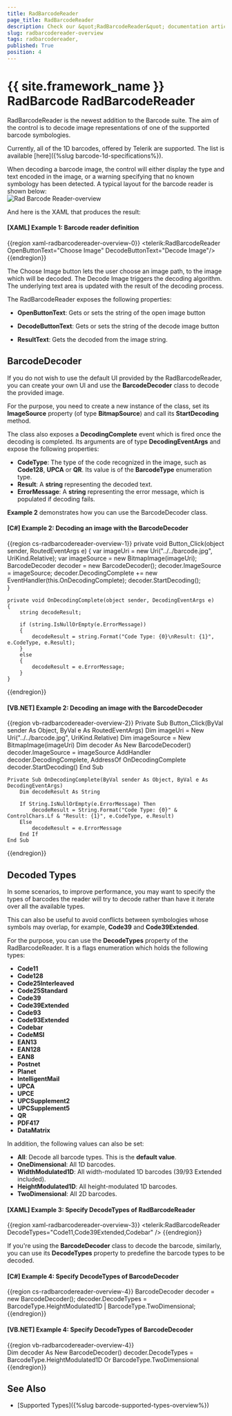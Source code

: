 ```yaml
---
title: RadBarcodeReader 
page_title: RadBarcodeReader 
description: Check our &quot;RadBarcodeReader&quot; documentation article for the RadBarcode {{ site.framework_name }} control.
slug: radbarcodereader-overview
tags: radbarcodereader,
published: True
position: 4
---
```


# {{ site.framework_name }} RadBarcode RadBarcodeReader

RadBarcodeReader is the newest addition to the Barcode suite. The aim of the control is to decode image representations of one of the supported barcode symbologies.

Currently, all of the 1D barcodes, offered by Telerik are supported. The list is available [here]({%slug barcode-1d-specifications%}).        

When decoding a barcode image, the control will either display the type and text encoded in the image, or a warning specifying that no known symbology has been detected. A typical layout for the barcode reader is shown below:  
![Rad Barcode Reader-overview](images/RadBarcodeReader-overview.png)

And here is the XAML that produces the result:        

#### __[XAML] Example 1: Barcode reader definition__  
{{region xaml-radbarcodereader-overview-0}}
	<!--The values below are the default ones, so you do not need to specify them-->
	<telerik:RadBarcodeReader OpenButtonText="Choose Image" DecodeButtonText="Decode Image"/>
{{endregion}}

The Choose Image button lets the user choose an image path, to the image which will be decoded. The Decode Image triggers the decoding algorithm. The underlying text area is updated with the result of the decoding process.        

The RadBarcodeReader exposes the following properties:
* __OpenButtonText__: Gets or sets the string of the open image button            

* __DecodeButtonText__: Gets or sets the string of the decode image button            

* __ResultText__: Gets the decoded from the image string.

## BarcodeDecoder

If you do not wish to use the default UI provided by the RadBarcodeReader, you can create your own UI and use the **BarcodeDecoder** class to decode the provided image.

For the purpose, you need to create a new instance of the class, set its **ImageSource** property (of type **BitmapSource**) and call its **StartDecoding** method.

The class also exposes a **DecodingComplete** event which is fired once the decoding is completed. Its arguments are of type **DecodingEventArgs** and expose the following properties:

* **CodeType**: The type of the code recognized in the image, such as **Code128**, **UPCA** or **QR**. Its value is of the **BarcodeType** enumeration type.
* **Result**: A **string** representing the decoded text.
* **ErrorMessage**: A **string** representing the error message, which is populated if decoding fails.

**Example 2** demonstrates how you can use the BarcodeDecoder class.

#### __[C#] Example 2: Decoding an image with the BarcodeDecoder__

{{region cs-radbarcodereader-overview-1}}
	private void Button_Click(object sender, RoutedEventArgs e)
	{
		var imageUri = new Uri("../../barcode.jpg", UriKind.Relative);
		var imageSource = new BitmapImage(imageUri);
		BarcodeDecoder decoder = new BarcodeDecoder();
		decoder.ImageSource = imageSource;
		decoder.DecodingComplete += new EventHandler<DecodingEventArgs>(this.OnDecodingComplete);
		decoder.StartDecoding();           
	}

	private void OnDecodingComplete(object sender, DecodingEventArgs e)
	{
		string decodeResult;

		if (string.IsNullOrEmpty(e.ErrorMessage))
		{
			decodeResult = string.Format("Code Type: {0}\nResult: {1}", e.CodeType, e.Result);
		}
		else
		{
			decodeResult = e.ErrorMessage;
		}
	}
{{endregion}}

#### __[VB.NET] Example 2: Decoding an image with the BarcodeDecoder__

{{region vb-radbarcodereader-overview-2}}
	Private Sub Button_Click(ByVal sender As Object, ByVal e As RoutedEventArgs)
		Dim imageUri = New Uri("../../barcode.jpg", UriKind.Relative)
		Dim imageSource = New BitmapImage(imageUri)
		Dim decoder As New BarcodeDecoder()
		decoder.ImageSource = imageSource
		AddHandler decoder.DecodingComplete, AddressOf OnDecodingComplete
		decoder.StartDecoding()
	End Sub

	Private Sub OnDecodingComplete(ByVal sender As Object, ByVal e As DecodingEventArgs)
		Dim decodeResult As String

		If String.IsNullOrEmpty(e.ErrorMessage) Then
			decodeResult = String.Format("Code Type: {0}" & ControlChars.Lf & "Result: {1}", e.CodeType, e.Result)
		Else
			decodeResult = e.ErrorMessage
		End If
	End Sub
{{endregion}}

## Decoded Types

In some scenarios, to improve performance, you may want to specify the types of barcodes the reader will try to decode rather than have it iterate over all the available types.

This can also be useful to avoid conflicts between symbologies whose symbols may overlap, for example, **Code39** and **Code39Extended**.

For the purpose, you can use the **DecodeTypes** property of the RadBarcodeReader. It is a flags enumeration which holds the following types:

* **Code11** 
* **Code128** 
* **Code25Interleaved** 
* **Code25Standard** 
* **Code39** 
* **Code39Extended** 
* **Code93** 
* **Code93Extended** 
* **Codebar** 
* **CodeMSI** 
* **EAN13** 
* **EAN128** 
* **EAN8** 
* **Postnet** 
* **Planet** 
* **IntelligentMail** 
* **UPCA** 
* **UPCE** 
* **UPCSupplement2** 
* **UPCSupplement5** 
* **QR** 
* **PDF417** 
* **DataMatrix**

In addition, the following values can also be set:

* **All**: Decode all barcode types. This is the **default value**.
* **OneDimensional**: All 1D barcodes.
* **WidthModulated1D**: All width-modulated 1D barcodes (39/93 Extended included).
* **HeightModulated1D**: All height-modulated 1D barcodes.
* **TwoDimensional**: All 2D barcodes.

#### __[XAML] Example 3: Specify DecodeTypes of RadBarcodeReader__  
{{region xaml-radbarcodereader-overview-3}}
	<telerik:RadBarcodeReader DecodeTypes="Code11,Code39Extended,Codebar" />
{{endregion}}

If you're using the **BarcodeDecoder** class to decode the barcode, similarly, you can use its **DecodeTypes** property to predefine the barcode types to be decoded.

#### __[C#] Example 4: Specify DecodeTypes of BarcodeDecoder__  
{{region cs-radbarcodereader-overview-4}}
	BarcodeDecoder decoder = new BarcodeDecoder();
	decoder.DecodeTypes = BarcodeType.HeightModulated1D | BarcodeType.TwoDimensional;
{{endregion}}

#### __[VB.NET] Example 4: Specify DecodeTypes of BarcodeDecoder__  
{{region vb-radbarcodereader-overview-4}}	
	Dim decoder As New BarcodeDecoder()
	decoder.DecodeTypes = BarcodeType.HeightModulated1D Or BarcodeType.TwoDimensional
{{endregion}}

## See Also

* [Supported Types]({%slug barcode-supported-types-overview%})